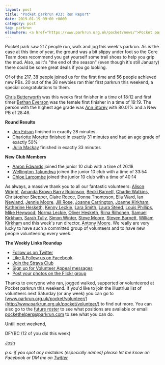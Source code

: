 ```yaml
---
layout: post
title: "Pocket parkrun #33: Run Report"
date: 2019-01-19 09:00 +0000
category: post
tag: parkrun
elsewhere: <a href="https://www.parkrun.org.uk/pocket/news/">Pocket parkrun</a>
---
```


Pocket park saw 217 people run, walk and jog this week's parkrun. As is the case at this time of year, the ground was a bit slippy under foot so the Core Team does recommend you get yourself some trail shoes to help you grip the mud. Also, as it's "the end of the season" (even though it's still January) there could be some great deals if you go looking.

Of of the 217, 38 people joined us for the first time and 56 people achieved new PBs. 20 out of the 38 newbies ran thier first parkrun this weekend, a special congratulations to them.

[Chris Butterworth](http://www.parkrun.org.uk/pocket/results/latestresults/athletehistory?athleteNumber=287219) was this weeks first finisher in a time of 18:12 and first timer [Bethan Everson](http://www.parkrun.org.uk/pocket/results/latestresults/athletehistory?athleteNumber=2241243) was the female first finisher in a time of 19:19. The person with the highest age grade was [Ann Storey](http://www.parkrun.org.uk/pocket/results/latestresults/athletehistory?athleteNumber=3408341) with 80.01% and a New PB of 28:46.

**Round Results**

*   [Jen Edson](http://www.parkrun.org.uk/pocket/results/latestresults/athletehistory?athleteNumber=5005189) finished in exactly 28 minutes
*   [Charlotte Moretto](http://www.parkrun.org.uk/pocket/results/latestresults/athletehistory?athleteNumber=5362957) finished in exactly 31 minutes and had an age grade of exactly 50%
*   [Julia Mackay](http://www.parkrun.org.uk/pocket/results/latestresults/athletehistory?athleteNumber=154645) finished in exactly 33 minutes

**New Club Members**

*   [Aaron Edwards](http://www.parkrun.org.uk/pocket/results/latestresults/athletehistory?athleteNumber=5124539) joined the junior 10 club with a time of 26:18
*   [Wellington Takundwa](http://www.parkrun.org.uk/pocket/results/latestresults/athletehistory?athleteNumber=947074) joined the junior 10 club with a time of 33:54
*   [Chloe Larcombe](http://www.parkrun.org.uk/pocket/results/latestresults/athletehistory?athleteNumber=3113123) joined the junior 10 club with a time of 40:14

As always, a massive thank you to all our fantastic volunteers: [Alison Wright](http://www.parkrun.org.uk/results/athleteresultshistory/?athleteNumber=4634189), [Amanda Brown,](http://www.parkrun.org.uk/results/athleteresultshistory/?athleteNumber=368598)[Barry Robinson,](http://www.parkrun.org.uk/results/athleteresultshistory/?athleteNumber=2450973) [Becki Barnett,](http://www.parkrun.org.uk/results/athleteresultshistory/?athleteNumber=4161773) [Charlie Watkins,](http://www.parkrun.org.uk/results/athleteresultshistory/?athleteNumber=4847891) [Christopher Skepper,](http://www.parkrun.org.uk/results/athleteresultshistory/?athleteNumber=3655506) [Claire Reece,](http://www.parkrun.org.uk/results/athleteresultshistory/?athleteNumber=4701687) [Donna Thompson,](http://www.parkrun.org.uk/results/athleteresultshistory/?athleteNumber=1279169) [Ella Ward,](http://www.parkrun.org.uk/results/athleteresultshistory/?athleteNumber=167833) [Ian Newland,](http://www.parkrun.org.uk/results/athleteresultshistory/?athleteNumber=1351941) [Jennie Moore,](http://www.parkrun.org.uk/results/athleteresultshistory/?athleteNumber=2779626) [Jill Rose,](http://www.parkrun.org.uk/results/athleteresultshistory/?athleteNumber=1649247) [Joanne Carrington,](http://www.parkrun.org.uk/results/athleteresultshistory/?athleteNumber=181580) [Joanne Kirkham,](http://www.parkrun.org.uk/results/athleteresultshistory/?athleteNumber=4936439) [Katherine Hesketh,](http://www.parkrun.org.uk/results/athleteresultshistory/?athleteNumber=3623534) [Kenny Leckie,](http://www.parkrun.org.uk/results/athleteresultshistory/?athleteNumber=4073128) [Lara Smith,](http://www.parkrun.org.uk/results/athleteresultshistory/?athleteNumber=5160835) [Laura Steed,](http://www.parkrun.org.uk/results/athleteresultshistory/?athleteNumber=653409) [Louis Phillips,](http://www.parkrun.org.uk/results/athleteresultshistory/?athleteNumber=1887851) [Mike Heywood,](http://www.parkrun.org.uk/results/athleteresultshistory/?athleteNumber=4111276) [Norma Leckie,](http://www.parkrun.org.uk/results/athleteresultshistory/?athleteNumber=85968) [Oliver Hesketh,](http://www.parkrun.org.uk/results/athleteresultshistory/?athleteNumber=5350169) [Riina Riihonen,](http://www.parkrun.org.uk/results/athleteresultshistory/?athleteNumber=5352288) [Samuel Kirkham,](http://www.parkrun.org.uk/results/athleteresultshistory/?athleteNumber=4957874) [Sarah Tully,](http://www.parkrun.org.uk/results/athleteresultshistory/?athleteNumber=4909207) [Simon Winter,](http://www.parkrun.org.uk/results/athleteresultshistory/?athleteNumber=628408) [Steve Moore,](http://www.parkrun.org.uk/results/athleteresultshistory/?athleteNumber=1771782) [Steven Barnett,](http://www.parkrun.org.uk/results/athleteresultshistory/?athleteNumber=4179392) [William Kirkham](http://www.parkrun.org.uk/results/athleteresultshistory/?athleteNumber=4936459) and this week's run director, [Antony Moore](http://www.parkrun.org.uk/results/athleteresultshistory/?athleteNumber=2865977). We really are very lucky to have such a committed group of volunteers and to have new people volunteering every week.

**The Weekly Links Roundup**

*   [Follow us on Twitter](https://twitter.com/pocketparkrun)
*   [Like & Follow us on Facebook](https://www.facebook.com/pocketparkrun/)
*   [Join the Strava Club](https://www.strava.com/clubs/pocketparkrun)
*   [Sign up for Volunteer Appeal messages](https://www.parkrun.com/runner/opt-ins/?Country=UK)
*   [Post your photos on the Flickr group](https://www.flickr.com/groups/pocket-parkrun/)

Thanks to everyone who ran, jogged walked, supported or volunteered at Pocket parkrun this weekend. If you'd like to join the illustrius list of volunteers next Saturday (or any week) you can go to [www.parkrun.org.uk/pocket/volunteer/](http://www.parkrun.org.uk/pocket/volunteer/) to find out more. You can also go to the [future roster](http://www.parkrun.org.uk/pocket/futureroster/) to see what positions are available or email [pockethelpers@parkrun.com](mailto:pockethelpers@parkrun.com) to see what you can do.

Untill next weekend,

DFYBC (12 of you did this week)

[Josh](http://www.parkrun.org.uk/results/athleteresultshistory/?athleteNumber=4196740)

_p.s. if you spot any mistakes (especially names) please let me know on Facebook or DM me on [Twitter](https://twitter.com/_Josh_justJosh)_
